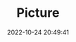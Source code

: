 ---
weight: 1
images:
- /images/edited/157.jpeg
title: Picture
date: 2022-10-24 20:49:41
tags: [luminarneo,work,ilce7m3,person,people]
---